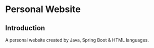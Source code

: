# Personal Website

## Introduction
A personal website created by Java, Spring Boot & HTML languages.
